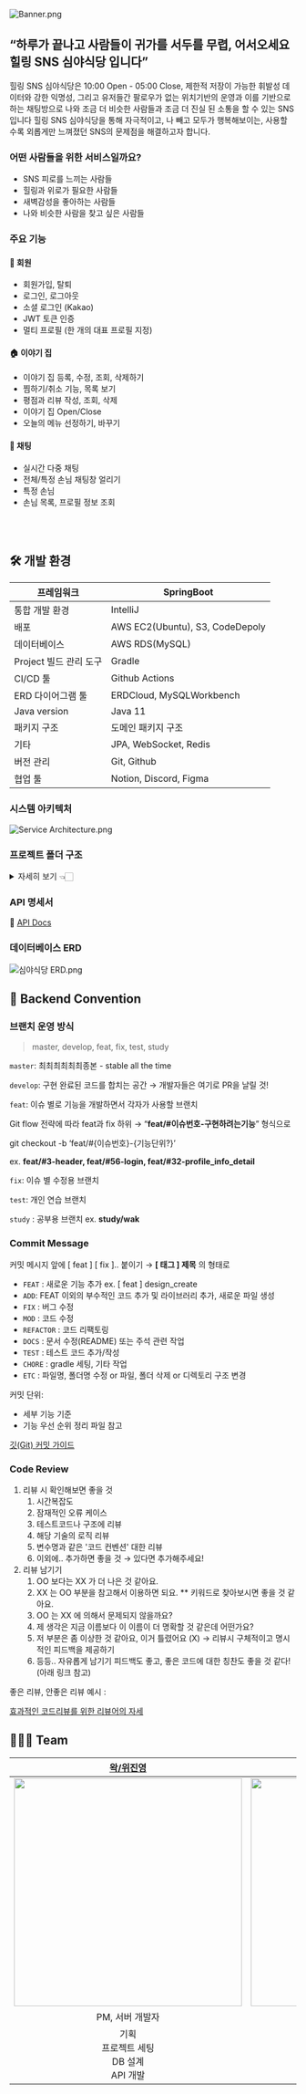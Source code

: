 ![Banner.png](https://user-images.githubusercontent.com/80024278/222954613-48234ae8-5fe2-4e85-92d9-2a25358bb80a.png)
## “하루가 끝나고 사람들이 귀가를 서두를 무렵, 어서오세요 힐링 SNS 심야식당 입니다”
힐링 SNS 심야식당은
10:00 Open - 05:00 Close, 제한적 저장이 가능한 휘발성 데이터와 강한 익명성, 그리고 유저들간 팔로우가 없는 위치기반의 운영과
이를 기반으로 하는 채팅방으로
나와 조금 더 비슷한 사람들과 조금 더 진실 된 소통을 할 수 있는 SNS입니다
힐링 SNS 심야식당을 통해
자극적이고, 나 빼고 모두가 행복해보이는, 사용할 수록 외롭게만 느껴졌던 SNS의 문제점을 해결하고자 합니다.
<br/>

### 어떤 사람들을 위한 서비스일까요?
- SNS 피로를 느끼는 사람들
- 힐링과 위로가 필요한 사람들
- 새벽감성을 좋아하는 사람들
- 나와 비슷한 사람을 찾고 싶은 사람들

### 주요 기능
#### 👤 회원
- 회원가입, 탈퇴
- 로그인, 로그아웃
- 소셜 로그인 (Kakao)
- JWT 토큰 인증
- 멀티 프로필 (한 개의 대표 프로필 지정)

#### 🏠 이야기 집
- 이야기 집 등록, 수정, 조회, 삭제하기
- 찜하기/취소 기능, 목록 보기
- 평점과 리뷰 작성, 조회, 삭제
- 이야기 집 Open/Close
- 오늘의 메뉴 선정하기, 바꾸기

#### 💬  채팅
- 실시간 다중 채팅
- 전체/특정 손님 채팅창 얼리기
- 특정 손님
- 손님 목록, 프로필 정보 조회


<br/><br/>

## 🛠️ 개발 환경

| 프레임워크 | SpringBoot                      |
| --- |---------------------------------|
| 통합 개발 환경 | IntelliJ                        |
| 배포 | AWS EC2(Ubuntu), S3, CodeDepoly |
| 데이터베이스 | AWS RDS(MySQL)                  |
| Project 빌드 관리 도구 | Gradle                          |
| CI/CD 툴 | Github Actions                  |
| ERD 다이어그램 툴 | ERDCloud, MySQLWorkbench        |
| Java version | Java 11                         |
| 패키지 구조 | 도메인 패키지 구조                      |
| 기타 | JPA, WebSocket, Redis           |
| 버전 관리 | Git, Github                     |
| 협업 툴 | Notion, Discord, Figma          |

### 시스템 아키텍처

![Service Architecture.png](https://user-images.githubusercontent.com/80024278/222954610-ca9ece89-a8b2-4a1f-bcc2-a1839304a7d8.png)

### 프로젝트 폴더 구조
<details>
<summary> 자세히 보기 👈🏻 </summary>
<div>


 ```
    src
        ├── main
        │   ├── java
        │   │   └── com
        │   │       └── backend
        │   │           └── simya
        │   │               ├── SimyaApplication.java
        │   │               ├── domain
        │   │               │   ├── chat
        │   │               │   │   ├── controller
        │   │               │   │   │   ├── ChatController.java
        │   │               │   │   │   ├── ChatRoomController.java
        │   │               │   │   │   └── IndexController.java
        │   │               │   │   ├── dto
        │   │               │   │   │   ├── ChatMessage.java
        │   │               │   │   │   ├── ChatMessageCustom.java
        │   │               │   │   │   ├── ChatRoom.java
        │   │               │   │   │   └── ChatRoomProfile.java
        │   │               │   │   ├── repository
        │   │               │   │   │   └── ChatRoomRepository.java
        │   │               │   │   └── service
        │   │               │   │       ├── ChatService.java
        │   │               │   │       ├── RedisPublisher.java
        │   │               │   │       └── RedisSubscriber.java
        │   │               │   ├── favorite
        │   │               │   │   ├── controller
        │   │               │   │   │   └── FavoriteController.java
        │   │               │   │   ├── dto
        │   │               │   │   │   └── MyFavoriteHouseResponseDto.java
        │   │               │   │   ├── entity
        │   │               │   │   │   └── Favorite.java
        │   │               │   │   ├── repository
        │   │               │   │   │   └── FavoriteRepository.java
        │   │               │   │   └── service
        │   │               │   │       └── FavoriteService.java
        │   │               │   ├── house
        │   │               │   │   ├── controller
        │   │               │   │   │   └── HouseController.java
        │   │               │   │   ├── dto
        │   │               │   │   │   ├── request
        │   │               │   │   │   │   ├── HouseCreateRequestDto.java
        │   │               │   │   │   │   ├── HouseOpenRequestDto.java
        │   │               │   │   │   │   ├── HouseUpdateRequestDto.java
        │   │               │   │   │   │   └── TopicRequestDto.java
        │   │               │   │   │   └── response
        │   │               │   │   │       ├── HouseIntroductionResponseDto.java
        │   │               │   │   │       ├── HouseResponseDto.java
        │   │               │   │   │       ├── HouseShowResponseDto.java
        │   │               │   │   │       ├── HouseSignboardResponseDto.java
        │   │               │   │   │       └── TopicResponseDto.java
        │   │               │   │   ├── entity
        │   │               │   │   │   ├── Category.java
        │   │               │   │   │   ├── House.java
        │   │               │   │   │   └── Topic.java
        │   │               │   │   ├── repository
        │   │               │   │   │   ├── HouseRepository.java
        │   │               │   │   │   └── TopicRepository.java
        │   │               │   │   └── service
        │   │               │   │       ├── HouseService.java
        │   │               │   │       └── TopicService.java
        │   │               │   ├── jwt
        │   │               │   │   ├── controller
        │   │               │   │   │   └── AuthController.java
        │   │               │   │   ├── dto
        │   │               │   │   │   ├── request
        │   │               │   │   │   │   └── TokenRequestDto.java
        │   │               │   │   │   └── response
        │   │               │   │   │       ├── RefreshResponseDto.java
        │   │               │   │   │       └── TokenDto.java
        │   │               │   │   ├── entity
        │   │               │   │   │   └── RefreshToken.java
        │   │               │   │   ├── repository
        │   │               │   │   │   └── RefreshTokenRepository.java
        │   │               │   │   └── service
        │   │               │   │       ├── AuthService.java
        │   │               │   │       └── TokenProvider.java
        │   │               │   ├── profile
        │   │               │   │   ├── controller
        │   │               │   │   │   └── ProfileController.java
        │   │               │   │   ├── dto
        │   │               │   │   │   ├── request
        │   │               │   │   │   │   ├── ProfileRequestDto.java
        │   │               │   │   │   │   └── ProfileUpdateDto.java
        │   │               │   │   │   └── response
        │   │               │   │   │       └── ProfileResponseDto.java
        │   │               │   │   ├── entity
        │   │               │   │   │   └── Profile.java
        │   │               │   │   ├── repository
        │   │               │   │   │   └── ProfileRepository.java
        │   │               │   │   └── service
        │   │               │   │       └── ProfileService.java
        │   │               │   ├── review
        │   │               │   │   ├── controller
        │   │               │   │   │   └── ReviewController.java
        │   │               │   │   ├── dto
        │   │               │   │   │   ├── MyReviewResponseDto.java
        │   │               │   │   │   ├── ReviewRequestDto.java
        │   │               │   │   │   └── ReviewResponseDto.java
        │   │               │   │   ├── entity
        │   │               │   │   │   └── Review.java
        │   │               │   │   ├── repository
        │   │               │   │   │   └── ReviewRepository.java
        │   │               │   │   └── service
        │   │               │   │       └── ReviewService.java
        │   │               │   └── user
        │   │               │       ├── controller
        │   │               │       │   ├── OauthController.java
        │   │               │       │   └── UserController.java
        │   │               │       ├── dto
        │   │               │       │   ├── request
        │   │               │       │   │   ├── FormSignupRequestDto.java
        │   │               │       │   │   └── LoginRequestDto.java
        │   │               │       │   └── response
        │   │               │       │       ├── ChatLoginInfo.java
        │   │               │       │       ├── FormLoginResponseDto.java
        │   │               │       │       ├── KakaoAccountDto.java
        │   │               │       │       └── KakaoTokenDto.java
        │   │               │       ├── entity
        │   │               │       │   ├── BaseTimeEntity.java
        │   │               │       │   ├── LoginType.java
        │   │               │       │   ├── Role.java
        │   │               │       │   └── User.java
        │   │               │       ├── repository
        │   │               │       │   └── UserRepository.java
        │   │               │       └── service
        │   │               │           ├── OauthService.java
        │   │               │           └── UserService.java
        │   │               └── global
        │   │                   ├── common
        │   │                   │   ├── BaseException.java
        │   │                   │   ├── BaseResponse.java
        │   │                   │   ├── BaseResponseStatus.java
        │   │                   │   └── ValidErrorDetails.java
        │   │                   ├── config
        │   │                   │   ├── AwsConfig.java
        │   │                   │   ├── CorsConfig.java
        │   │                   │   ├── SecurityConfig.java
        │   │                   │   ├── auth
        │   │                   │   │   └── CustomUserDetailsService.java
        │   │                   │   ├── jwt
        │   │                   │   │   ├── JwtAccessDeniedHandler.java
        │   │                   │   │   ├── JwtAuthenticationEntryPoint.java
        │   │                   │   │   ├── JwtFilter.java
        │   │                   │   │   └── JwtSecurityConfig.java
        │   │                   │   ├── redis
        │   │                   │   │   ├── EmbeddedRedisConfig.java
        │   │                   │   │   └── RedisConfig.java
        │   │                   │   └── websocket
        │   │                   │       ├── EmbeddedRedisConfig.java
        │   │                   │       ├── RedisConfig.java
        │   │                   │       ├── WebSockConfig.java
        │   │                   │       └── handler
        │   │                   │           └── StompHandler.java
        │   │                   └── util
        │   │                       ├── ChatUtils.java
        │   │                       ├── S3Uploader.java
        │   │                       ├── SecurityUtil.java
        │   │                       └── scheduler
        │   │                           ├── ChatCachingInRedisScheduling.java
        │   │                           └── ChatWriteBackScheduling.java
        │   └── resources
        │       ├── application.yml
        └── test
 ```
</div>
</details>

### API 명세서

📄 [API Docs](https://plain-sea-ee4.notion.site/API-1e03e34f94fa453e9091fd298e53319a?pvs=4)

### 데이터베이스 ERD

![심야식당 ERD.png](https://user-images.githubusercontent.com/80024278/222954607-54d96c60-bcbc-478f-8370-dc1df44190b1.png)

## 👥 Backend Convention

### 브랜치 운영 방식

> master, develop, feat, fix, test, study
>

`master`: 최최최최최최종본 - stable all the time

`develop`: 구현 완료된 코드를 합치는 공간 → 개발자들은 여기로 PR을 날릴 것!

`feat`: 이슈 별로 기능을 개발하면서 각자가 사용할 브랜치

Git flow 전략에 따라 feat과 fix 하위 → “**feat/#이슈번호-구현하려는기능**” 형식으로

git checkout -b ‘feat/#{이슈번호}-{기능단위?}’

ex. **feat/#3-header, feat/#56-login, feat/#32-profile_info_detail**

`fix`: 이슈 별 수정용 브랜치

`test`: 개인 연습 브랜치

`study` : 공부용 브랜치    ex. **study/wak**

### Commit Message

커밋 메시지 앞에 [ feat ] [ fix ]..  붙이기 → **[ 태그 ] 제목** 의 형태로

- `FEAT` : 새로운 기능 추가  ex. [ feat ] design_create
- `ADD`: FEAT 이외의 부수적인 코드 추가 및 라이브러리 추가, 새로운 파일 생성
- `FIX` : 버그 수정
- `MOD` : 코드 수정
- `REFACTOR` : 코드 리팩토링
- `DOCS` : 문서 수정(README) 또는 주석 관련 작업
- `TEST` : 테스트 코드 추가/작성
- `CHORE` : gradle 세팅, 기타 작업
- `ETC` : 파일명, 폴더명 수정 or 파일, 폴더 삭제 or 디렉토리 구조 변경

커밋 단위:

- 세부 기능 기준
- 기능 우선 순위 정리 파일 참고

[깃(Git) 커밋 가이드](https://tech.10000lab.xyz/git/git-commit-discipline.html)

### Code Review

1. 리뷰 시 확인해보면 좋을 것
    1. 시간복잡도
    2. 잠재적인 오류 케이스
    3. 테스트코드나 구조에 리뷰
    4. 해당 기술의 로직 리뷰
    5. 변수명과 같은 '코드 컨벤션' 대한 리뷰
    6. 이외에.. 추가하면 좋을 것 → 있다면 추가해주세요!
2. 리뷰 남기기
    1. OO 보다는 XX 가 더 나은 것 같아요.
    2. XX 는 OO 부분을 참고해서 이용하면 되요. ** 키워드로 찾아보시면 좋을 것 같아요.
    3. OO 는 XX 에 의해서 문제되지 않을까요?
    4. 제 생각은 지금 이름보다 이 이름이 더 명확할 것 같은데 어떤가요?
    5. 저 부분은 좀 이상한 것 같아요, 이거 틀렸어요 (X) → 리뷰시 구체적이고 명시적인 피드백을 제공하기
    6. 등등.. 자유롭게 남기기 피드백도 좋고, 좋은 코드에 대한 칭찬도 좋을 것 같다! (아래 링크 참고)

좋은 리뷰, 안좋은 리뷰 예시 :

[효과적인 코드리뷰를 위한 리뷰어의 자세](https://tech.kakao.com/2022/03/17/2022-newkrew-onboarding-codereview/)

## 🧑🏻‍💻 Team


|                                          **[왁/위진영](https://github.com/weejinyoung)**                                           |                                           **[쭈니/박예준](https://github.com/jun02160)**                                            |
|:------------------------------------------------------------------------------------------------------------------------------:|:------------------------------------------------------------------------------------------------------------------------------:|
| <img src="https://user-images.githubusercontent.com/80024278/222954620-02a4a226-d51a-4149-ae49-326d547ad146.jpeg" width=400 /> | <img src="https://user-images.githubusercontent.com/80024278/222954622-1c2da6cb-d1fe-4b0c-9eaa-cf5608d11e9c.jpeg" width=400 /> | 
|                                                           PM, 서버 개발자                                                           |                                                             서버 개발자                                                             |
|                                             기획<br/>프로젝트 세팅<br />DB 설계<br />API 개발                                              |                                            프로젝트 세팅<br />서버 배포<br />DB 설계<br/>API 개발                                            | 
